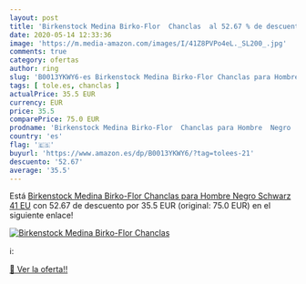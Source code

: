 ```yaml
---
layout: post
title: 'Birkenstock Medina Birko-Flor  Chanclas  al 52.67 % de descuento'
date: 2020-05-14 12:33:36
image: 'https://m.media-amazon.com/images/I/41Z8PVPo4eL._SL200_.jpg'
comments: true
category: ofertas
author: ring
slug: 'B0013YKWY6-es Birkenstock Medina Birko-Flor Chanclas para Hombre Negro...'
tags: [ tole.es, chanclas ]
actualPrice: 35.5 EUR
currency: EUR
price: 35.5
comparePrice: 75.0 EUR
prodname: 'Birkenstock Medina Birko-Flor  Chanclas para Hombre  Negro  Schwarz   41 EU'
country: 'es'
flag: '🇪🇸'
buyurl: 'https://www.amazon.es/dp/B0013YKWY6/?tag=tolees-21'
descuento: '52.67'
average: '35.5'
---
```


Está [Birkenstock Medina Birko-Flor  Chanclas para Hombre  Negro  Schwarz   41 EU](https://www.amazon.es/dp/B0013YKWY6/?tag=tolees-21) con 52.67 de descuento por 35.5 EUR (original: 75.0 EUR) en el siguiente enlace!

[![Birkenstock Medina Birko-Flor  Chanclas ](https://m.media-amazon.com/images/I/41Z8PVPo4eL._SL200_.jpg)](https://www.amazon.es/dp/B0013YKWY6/?tag=tolees-21)

ℹ️:


[🛒 Ver la oferta!!](https://www.amazon.es/dp/B0013YKWY6/?tag=tolees-21)

